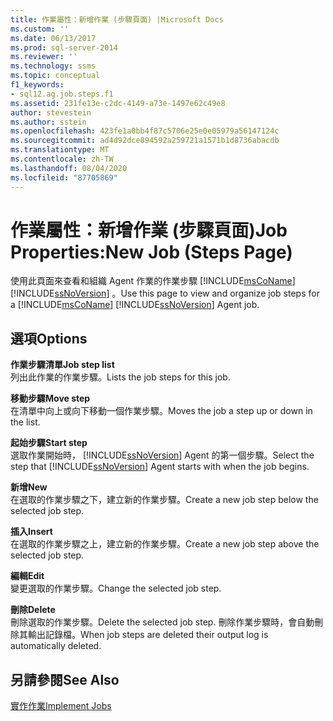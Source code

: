 ```yaml
---
title: 作業屬性：新增作業 (步驟頁面) |Microsoft Docs
ms.custom: ''
ms.date: 06/13/2017
ms.prod: sql-server-2014
ms.reviewer: ''
ms.technology: ssms
ms.topic: conceptual
f1_keywords:
- sql12.ag.job.steps.f1
ms.assetid: 231fe13e-c2dc-4149-a73e-1497e62c49e8
author: stevestein
ms.author: sstein
ms.openlocfilehash: 423fe1a0bb4f87c5706e25e0e05979a56147124c
ms.sourcegitcommit: ad4d92dce894592a259721a1571b1d8736abacdb
ms.translationtype: MT
ms.contentlocale: zh-TW
ms.lasthandoff: 08/04/2020
ms.locfileid: "87705869"
---
```

# <a name="job-propertiesnew-job-steps-page"></a><span data-ttu-id="e83d0-102">作業屬性：新增作業 (步驟頁面)</span><span class="sxs-lookup"><span data-stu-id="e83d0-102">Job Properties:New Job (Steps Page)</span></span>
  <span data-ttu-id="e83d0-103">使用此頁面來查看和組織 Agent 作業的作業步驟 [!INCLUDE[msCoName](../../includes/msconame-md.md)] [!INCLUDE[ssNoVersion](../../includes/ssnoversion-md.md)] 。</span><span class="sxs-lookup"><span data-stu-id="e83d0-103">Use this page to view and organize job steps for a [!INCLUDE[msCoName](../../includes/msconame-md.md)] [!INCLUDE[ssNoVersion](../../includes/ssnoversion-md.md)] Agent job.</span></span>  
  
## <a name="options"></a><span data-ttu-id="e83d0-104">選項</span><span class="sxs-lookup"><span data-stu-id="e83d0-104">Options</span></span>  
 <span data-ttu-id="e83d0-105">**作業步驟清單**</span><span class="sxs-lookup"><span data-stu-id="e83d0-105">**Job step list**</span></span>  
 <span data-ttu-id="e83d0-106">列出此作業的作業步驟。</span><span class="sxs-lookup"><span data-stu-id="e83d0-106">Lists the job steps for this job.</span></span>  
  
 <span data-ttu-id="e83d0-107">**移動步驟**</span><span class="sxs-lookup"><span data-stu-id="e83d0-107">**Move step**</span></span>  
 <span data-ttu-id="e83d0-108">在清單中向上或向下移動一個作業步驟。</span><span class="sxs-lookup"><span data-stu-id="e83d0-108">Moves the job a step up or down in the list.</span></span>  
  
 <span data-ttu-id="e83d0-109">**起始步驟**</span><span class="sxs-lookup"><span data-stu-id="e83d0-109">**Start step**</span></span>  
 <span data-ttu-id="e83d0-110">選取作業開始時， [!INCLUDE[ssNoVersion](../../includes/ssnoversion-md.md)] Agent 的第一個步驟。</span><span class="sxs-lookup"><span data-stu-id="e83d0-110">Select the step that [!INCLUDE[ssNoVersion](../../includes/ssnoversion-md.md)] Agent starts with when the job begins.</span></span>  
  
 <span data-ttu-id="e83d0-111">**新增**</span><span class="sxs-lookup"><span data-stu-id="e83d0-111">**New**</span></span>  
 <span data-ttu-id="e83d0-112">在選取的作業步驟之下，建立新的作業步驟。</span><span class="sxs-lookup"><span data-stu-id="e83d0-112">Create a new job step below the selected job step.</span></span>  
  
 <span data-ttu-id="e83d0-113">**插入**</span><span class="sxs-lookup"><span data-stu-id="e83d0-113">**Insert**</span></span>  
 <span data-ttu-id="e83d0-114">在選取的作業步驟之上，建立新的作業步驟。</span><span class="sxs-lookup"><span data-stu-id="e83d0-114">Create a new job step above the selected job step.</span></span>  
  
 <span data-ttu-id="e83d0-115">**編輯**</span><span class="sxs-lookup"><span data-stu-id="e83d0-115">**Edit**</span></span>  
 <span data-ttu-id="e83d0-116">變更選取的作業步驟。</span><span class="sxs-lookup"><span data-stu-id="e83d0-116">Change the selected job step.</span></span>  
  
 <span data-ttu-id="e83d0-117">**刪除**</span><span class="sxs-lookup"><span data-stu-id="e83d0-117">**Delete**</span></span>  
 <span data-ttu-id="e83d0-118">刪除選取的作業步驟。</span><span class="sxs-lookup"><span data-stu-id="e83d0-118">Delete the selected job step.</span></span> <span data-ttu-id="e83d0-119">刪除作業步驟時，會自動刪除其輸出記錄檔。</span><span class="sxs-lookup"><span data-stu-id="e83d0-119">When job steps are deleted their output log is automatically deleted.</span></span>  
  
## <a name="see-also"></a><span data-ttu-id="e83d0-120">另請參閱</span><span class="sxs-lookup"><span data-stu-id="e83d0-120">See Also</span></span>  
 [<span data-ttu-id="e83d0-121">實作作業</span><span class="sxs-lookup"><span data-stu-id="e83d0-121">Implement Jobs</span></span>](implement-jobs.md)  
  
  

